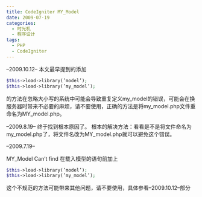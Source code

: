 ```yaml
---
title: CodeIgniter MY_Model
date: 2009-07-19
categories:
  - 时光机
  - 程序设计
tags:
  - PHP
  - CodeIgniter
---
```


–2009.10.12–
本文最早提到的添加
```php
$this->load->library(’model’);
$this->load->library(’my_model’);
```

的方法在忽略大小写的系统中可能会导致重复定义my_model的错误，可能会在换服务器时带来不必要的麻烦，请不要使用，正确的方法是将my_model.php文件重命名为MY_model.php。

–2009.8.19–
终于找到根本原因了。
根本的解决方法：看看是不是将文件命名为my_model.php了，将文件名改为MY_model.php就可以避免这个错误。

–2009.7.19–

MY_Model Can’t find
在载入模型的语句前加上
```php
$this->load->library(’model’);
$this->load->library(’my_model’);
```
这个不规范的方法可能带来其他问题，请不要使用，具体参看–2009.10.12–部分

